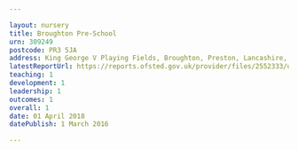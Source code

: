 ```yaml
---

layout: nursery
title: Broughton Pre-School
urn: 309249
postcode: PR3 5JA
address: King George V Playing Fields, Broughton, Preston, Lancashire, PR3 5JA
latestReportUrl: https://reports.ofsted.gov.uk/provider/files/2552333/urn/309249.pdf
teaching: 1
development: 1
leadership: 1
outcomes: 1
overall: 1
date: 01 April 2018 
datePublish: 1 March 2016

---
```

